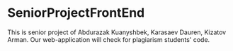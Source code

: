 # SeniorProjectFrontEnd

This is senior project of Abdurazak Kuanyshbek, Karasaev Dauren, Kizatov Arman. Our web-application will check for plagiarism students' code.